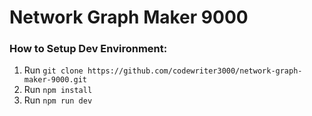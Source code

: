 # Network Graph Maker 9000

### How to Setup Dev Environment:
1. Run `git clone https://github.com/codewriter3000/network-graph-maker-9000.git`
2. Run `npm install`
3. Run `npm run dev`